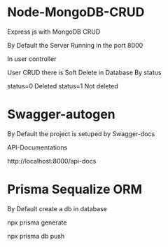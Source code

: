 # Node-MongoDB-CRUD
Express js with MongoDB CRUD

By Default the Server Running in the port 8000

In user controller

User CRUD there is Soft Delete in Database By status

status=0 Deleted status=1 Not deleted 

# Swagger-autogen

By Default the project is setuped by Swagger-docs

API-Documentations

http://localhost:8000/api-docs


# Prisma Sequalize ORM

By Default create a db in database

npx prisma generate

npx prisma db push